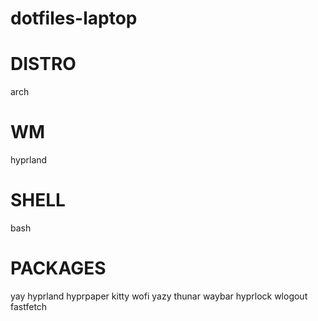 # dotfiles-laptop
# DISTRO
arch
# WM
hyprland
# SHELL
bash
# PACKAGES
yay
hyprland
hyprpaper
kitty
wofi
yazy
thunar
waybar
hyprlock
wlogout
fastfetch

